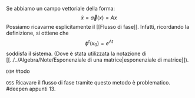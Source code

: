 Se abbiamo un campo vettoriale della forma:
$$
\dot x = \vec a(x) = Ax
$$
Possiamo ricavarne esplicitamente il [[Flusso di fase]]. Infatti, ricordando la definizione, si ottiene che
$$
\phi^t(x_0) = e^{At}
$$
soddisfa il sistema. (Dove è stata utilizzata la notazione di [[../../Algebra/Note/Esponenziale di una matrice|esponenziale di matrice]]).

`DIM` #todo

`OSS` Ricavare il flusso di fase tramite questo metodo è problematico. #deepen appunti 13.